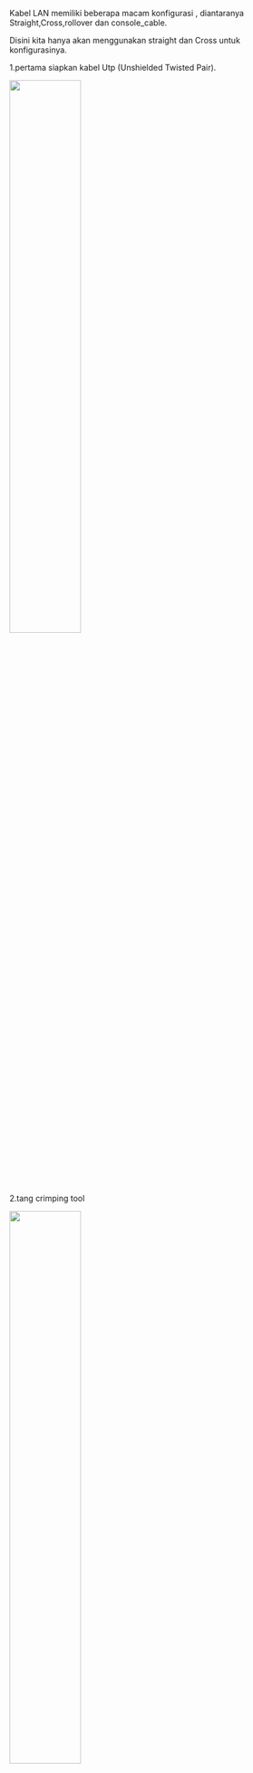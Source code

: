 Kabel LAN memiliki beberapa macam konfigurasi , diantaranya Straight,Cross,rollover dan console_cable.

Disini kita hanya akan menggunakan straight dan Cross untuk konfigurasinya.

1.pertama siapkan kabel Utp (Unshielded Twisted Pair).

<img src="https://github.com/FahriAl-Hafiz/Pengenalan-Kabel-LAN/assets/126375451/fcb7bcea-e805-4b48-9933-fde1896a4a67" width=50% height=50%>


2.tang crimping tool

<img src="https://github.com/FahriAl-Hafiz/Pengenalan-Kabel-LAN/assets/126375451/48690bf1-1b49-453c-adb4-c46dc0df52a7" width=50% height=50%>



3.RJ_45.

<img src = "https://github.com/FahriAl-Hafiz/Pengenalan-Kabel-LAN/assets/126375451/9fb1363a-c849-4c3b-8178-1dacadc8a4a8" width=50% height=50%>


4.tester
<img src = "https://github.com/FahriAl-Hafiz/Pengenalan-Kabel-LAN/assets/126375451/450b1038-fcc2-4dfc-a874-25850a9cab76 width=50% height=50%">

Sebelum melakukan konfigurasi kabel , kita akan memahami dulu urutan warna dari kabel straight dan cross.

  *Straight, memiliki Urutan Warna :

      -Putih – Oranye.
      -Oranye.
      -Putih – Hijau.
      -Biru.
      -Putih – Biru.
      -Hijau. 
      -Putih – Coklat. 
      -Coklat.

  *Cross, Memiliki kedua ujung yang berbeda :
      -Ujung Cross 1 :  
      -Putih – Oranye.
      -Oranye. 
      -Putih – Hijau. 
      -Biru.
      -Putih – Biru. 
      -Hijau. 
      -Putih – Coklat.
      -Coklat.

      Ujung Cross 2 :
      -Putih – Hijau. 
      -Hijau. 
      -Putih – Oranye. 
      -Biru.
      -Putih – Biru. 
      -Oranye.
      -Putih – Coklat.
      -Coklat.

Sekarang kita akan membuat kabel straight terlebih dahulu.

Pertama potong kabel sekitar 1 meter,lalu potong dikdua ujung sekitar 3 cm.

pisahkan terlebih dahulu sebelum merangkai warna,setelah itu rapikan warna sesuai dengan keterangan straight lalu luruskan dengan cara di tarik-tarik dengan dijepit dengan dua jari.

<Gambar>

masukan ke dalam Rj ,sesuai dengan urutan dan pastikan untuk ujung dari setiap kabel menyentuh ukung pin dari RJ.

< img src= "https://github.com/FahriAl-Hafiz/Pengenalan-Kabel-LAN/assets/126375451/4bcd1100-8e26-4ea8-8e98-d4d63ca79d6f" width=50% height=50%>


jika sudah dipastikan masuk semua dan tidak miring atau tidak rata , kunci rj dengan tang crimping,ulangi untuk bagian ujung satunya.

test kabel dengan tester , jika semua lampu hidup berurutan , maka kita telah berhasil mengkonfigurasikan kabel straight.

<img src ="https://github.com/FahriAl-Hafiz/Pengenalan-Kabel-LAN/assets/126375451/e9ecd45d-c78a-4620-8804-b5dae84251bf" width=50% height=50%>


Selanjutnya kita akan mengkonfigurasi kabel crossover,

sesuai dengan deskripsi di awal maka kita akan membuat ujung 1 dan ujung lainnya dengan berbeda urutan.

untuk perangkaian kabel nya sama seperti sebelumnya saat kita mengkonfigurasi kabel straight.

jika sudah lakukan testing , jika lampu hidup dengan tidak berurutan maka telah berhasil.

<img src ="https://github.com/FahriAl-Hafiz/Pengenalan-Kabel-LAN/assets/126375451/4ff7ce9c-144b-4985-9cfd-05d721fa2839" width=50% height=50%>

selanjutnya dapat kita tes langsung ke laptop atau pc , untuk menghubungkan ke router dan melakukan tes koneksi seperti ping.




